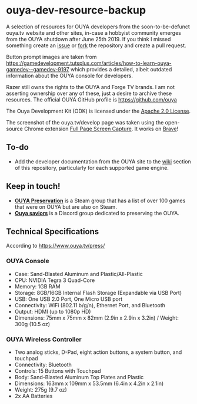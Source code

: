 # ouya-dev-resource-backup
A selection of resources for OUYA developers from the soon-to-be-defunct ouya.tv website and other sites, in-case a hobbyist community emerges from the OUYA shutdown after June 25th 2019. If you think I missed something create an [issue](https://github.com/inferno986return/ouya-dev-resource-backup/issues) or [fork](https://github.com/inferno986return/ouya-dev-resource-backup/fork) the repository and create a pull request.

Button prompt images are taken from https://gamedevelopment.tutsplus.com/articles/how-to-learn-ouya-gamedev--gamedev-9197 which provides a detailed, albeit outdated information about the OUYA console for developers.

Razer still owns the rights to the OUYA and Forge TV brands. I am not asserting ownership over any of these, just a desire to archive these resources. The official OUYA GitHub profile is https://github.com/ouya

The Ouya Development Kit (ODK) is licensed under the [Apache 2.0 License](https://www.apache.org/licenses/LICENSE-2.0).

The screenshot of the ouya.tv/develop page was taken using the open-source Chrome extension [Full Page Screen Capture](https://github.com/mrcoles/full-page-screen-capture-chrome-extension). It works on [Brave](https://www.brave.com/)!

## To-do

* Add the developer documentation from the OUYA site to the [wiki](https://github.com/inferno986return/ouya-dev-resource-backup/wiki) section of this repository, particularly for each supported game engine.

## Keep in touch!

* [**OUYA Preservation**](https://steamcommunity.com/groups/ouyapreservation#curation) is a Steam group that has a list of over 100 games that were on OUYA but are also on Steam.
* [**Ouya saviors**](https://discord.gg/svMYfqH) is a Discord group dedicated to preserving the OUYA.

## Technical Specifications
According to https://www.ouya.tv/press/

### OUYA Console

* Case: Sand-Blasted Aluminum and Plastic/All-Plastic
* CPU: NVIDIA Tegra 3 Quad-Core
* Memory: 1GB RAM
* Storage: 8GB/16GB Internal Flash Storage (Expandable via USB Port)
* USB: One USB 2.0 Port, One Micro USB port
* Connectivity: WiFi (802.11 b/g/n), Ethernet Port, and Bluetooth
* Output: HDMI (up to 1080p HD)
* Dimensions: 75mm x 75mm x 82mm (2.9in x 2.9in x 3.2in) / Weight: 300g (10.5 oz)

### OUYA Wireless Controller

* Two analog sticks, D-Pad, eight action buttons, a system button, and touchpad
* Connectivity: Bluetooth
* Controls: 15 Buttons with Touchpad
* Body: Sand-Blasted Aluminum Top Plates and Plastic
* Dimensions: 163mm x 109mm x 53.5mm (6.4in x 4.2in x 2.1in)
* Weight: 275g (9.7 oz)
* 2x AA Batteries